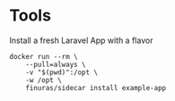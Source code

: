 # Tools

Install a fresh Laravel App with a flavor
```
docker run --rm \
    --pull=always \
    -v "$(pwd)":/opt \
    -w /opt \
    finuras/sidecar install example-app
```
